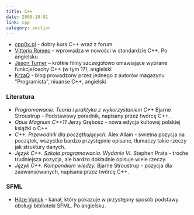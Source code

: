 ```yaml
---
title: C++
date: 2000-10-01
link: cpp
category: section
---
```


*   [cpp0x.pl](http://cpp0x.pl/) - dobry kurs C++ wraz z forum.
*   [Vittorio Romeo](https://www.youtube.com/channel/UC1XihgHdkNOQd5IBHnIZWbA) - wprowadza w nowości w standardzie C++. Po angielsku
*   [Jason Turner](https://www.youtube.com/user/lefticus1) – krótkie filmy szczegółowo omawiające wybrane funkcje/cechy C++ (w tym 17), angielski
*   [KrzaQ](https://dev.krzaq.cc/) - blog prowadzony przez jednego z autorów magazynu "Programista", niuanse C++, angielski

### Literatura

*   <cite>Programowanie. Teoria i praktyka z wykorzystaniem C++</cite> Bjarne Stroustrup - Podstawowy poradnik, napisany przez twórcę C++.
*   <cite>Opus Magnum C++11</cite> Jerzy Grębosz - nowa edycja kultowej polskiej książki o C++
*   <cite>C++. Przewodnik dla początkujących.</cite> Alex Allain - świetna pozycja na początek, wszystko bardzo przystępnie opisane, tłumaczy takie rzeczy jak struktury danych.
*   <cite>Język C++. Szkoła programowania. Wydanie VI.</cite> Stephen Prata - troche trudniejsza pozycja, ale bardzo dokładnie opisuje wiele rzeczy.
*   <cite>Język C++. Kompendium wiedzy.</cite> Bjarne Stroustrup - pozycja dla zaawansowanych, napisana przez twórcę C++.

### SFML

*   [Hilze Vonck](https://www.youtube.com/channel/UC8C7ncaMYnXyu-pRU0S9FLg) - kanał, który pokazuje w przystępny sposób podstawy obsługi biblioteki SFML. Po angielsku.
